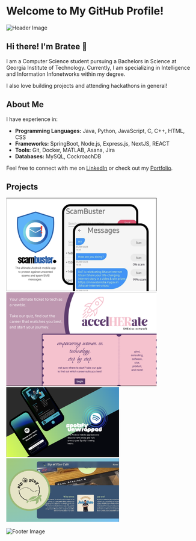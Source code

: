 # Welcome to My GitHub Profile!

![Header Image](https://via.placeholder.com/1200x300)

## Hi there! I'm Bratee 👋

I am a Computer Science student pursuing a Bachelors in Science at Georgia Institute of Technology. Currently, I am specializing in Intelligence and Information Infonetworks within my degree.

I also love building projects and attending hackathons in general!

## About Me

I have experience in:
- **Programming Languages:** Java, Python, JavaScript, C, C++, HTML, CSS
- **Frameworks:** SpringBoot, Node.js, Express.js, NextJS, REACT
- **Tools:** Git, Docker, MATLAB, Asana, Jira
- **Databases:** MySQL, CockroachDB

Feel free to connect with me on [LinkedIn](https://www.linkedin.com/in/bratee-podder/) or check out my [Portfolio](https://your-portfolio.com).

## Projects
<img src="scambuster.png" style="width: 400px;" /> <img src="accelHERate.png" style="width: 400px;" /> 
<img src="spotifyunwrapped.png" style="width: 300px;"/> <img src="sipandplay.png" style="width: 300px;">


![Footer Image](https://via.placeholder.com/1200x100)


<!--
**brateepodder/brateepodder** is a ✨ _special_ ✨ repository because its `README.md` (this file) appears on your GitHub profile.

Here are some ideas to get you started:

- 🔭 I’m currently working on ...
- 🌱 I’m currently learning ...
- 👯 I’m looking to collaborate on ...
- 🤔 I’m looking for help with ...
- 💬 Ask me about ...
- 📫 How to reach me: ...
- 😄 Pronouns: ...
- ⚡ Fun fact: ...
-->
